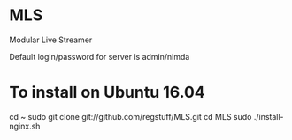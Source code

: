 # MLS
Modular Live Streamer

Default login/password for server is admin/nimda

# To install on Ubuntu 16.04
cd ~
sudo git clone git://github.com/regstuff/MLS.git
cd MLS
sudo ./install-nginx.sh
